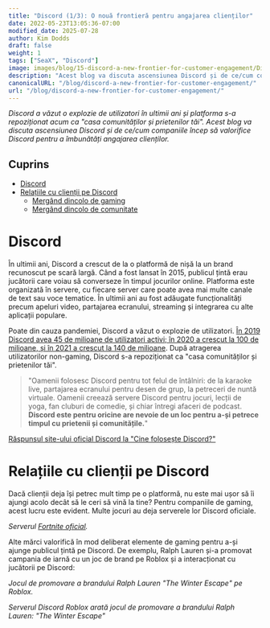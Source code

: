 ```yaml
---
title: "Discord (1/3): O nouă frontieră pentru angajarea clienților"
date: 2022-05-23T13:05:36-07:00
modified_date: 2025-07-28
author: Kim Dodds
draft: false
weight: 1
tags: ["SeaX", "Discord"]
image: images/blog/15-discord-a-new-frontier-for-customer-engagement/Discord_IAP_KeyVisuals_Header_02.jpg
description: "Acest blog va discuta ascensiunea Discord și de ce/cum companiile încep să valorifice Discord pentru a îmbunătăți angajarea clienților."
canonicalURL: "/blog/discord-a-new-frontier-for-customer-engagement/"
url: "/blog/discord-a-new-frontier-for-customer-engagement/"
---
```


*Discord a văzut o explozie de utilizatori în ultimii ani și platforma s-a repoziționat acum ca "casa comunităților și prietenilor tăi". Acest blog va discuta ascensiunea Discord și de ce/cum companiile încep să valorifice Discord pentru a îmbunătăți angajarea clienților.*

## Cuprins
- [Discord](#discord)
- [Relațiile cu clienții pe Discord](#customer-relations-on-discord)
    - [Mergând dincolo de gaming](#going-beyond-gaming)
    - [Mergând dincolo de comunitate](#going-beyond-community)

# Discord

În ultimii ani, Discord a crescut de la o platformă de nișă la un brand recunoscut pe scară largă. Când a fost lansat în 2015, publicul țintă erau jucătorii care voiau să converseze în timpul jocurilor online. Platforma este organizată în servere, cu fiecare server care poate avea mai multe canale de text sau voce tematice. În ultimii ani au fost adăugate funcționalități precum apeluri video, partajarea ecranului, streaming și integrarea cu alte aplicații populare.

Poate din cauza pandemiei, Discord a văzut o explozie de utilizatori. [În 2019 Discord avea 45 de milioane de utilizatori activi; în 2020 a crescut la 100 de milioane, și în 2021 a crescut la 140 de milioane](https://www.businessofapps.com/data/discord-statistics/). După atragerea utilizatorilor non-gaming, Discord s-a repoziționat ca "casa comunităților și prietenilor tăi".

> "Oamenii folosesc Discord pentru tot felul de întâlniri: de la karaoke live, partajarea ecranului pentru desen de grup, la petreceri de nuntă virtuale. Oamenii creează servere Discord pentru jocuri, lecții de yoga, fan cluburi de comedie, și chiar întregi afaceri de podcast. **Discord este pentru oricine are nevoie de un loc pentru a-și petrece timpul cu prietenii și comunitățile.**"

[Răspunsul site-ului oficial Discord la "Cine folosește Discord?"](https://discord.com/why-discord-is-different)

# Relațiile cu clienții pe Discord

Dacă clienții deja își petrec mult timp pe o platformă, nu este mai ușor să îi ajungi acolo decât să le ceri să vină la tine? Pentru companiile de gaming, acest lucru este evident. Multe jocuri au deja serverele lor Discord oficiale.

*Serverul [Fortnite oficial](https://discord.com/invite/fortnite).*

Alte mărci valorifică în mod deliberat elemente de gaming pentru a-și ajunge publicul țintă pe Discord. De exemplu, Ralph Lauren și-a promovat campania de iarnă cu un joc de brand pe Roblox și a interacționat cu jucătorii pe Discord:

*Jocul de promovare a brandului Ralph Lauren "The Winter Escape" pe Roblox.*

*Serverul Discord Roblox arată jocul de promovare a brandului Ralph Lauren: "The Winter Escape"* 